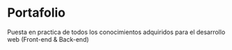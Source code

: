 # Portafolio

Puesta en practica de todos los conocimientos adquiridos para el desarrollo web (Front-end & Back-end)
